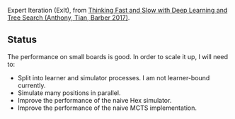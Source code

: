 Expert Iteration (ExIt), from [Thinking Fast and Slow with Deep Learning and Tree Search (Anthony, Tian, Barber 2017)](https://arxiv.org/abs/1705.08439).

## Status
The performance on small boards is good. In order to scale it up, I will need to:
- Split into learner and simulator processes. I am not learner-bound currently.
- Simulate many positions in parallel.
- Improve the performance of the naive Hex simulator.
- Improve the performance of the naive MCTS implementation.
